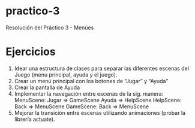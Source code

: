 practico-3
==========

Resolución del Práctico 3 - Menúes

Ejercicios
==========
1. Idear una estructura de clases para separar las diferentes escenas del Juego (menu principal, ayuda y el juego).
2. Crear un menú principal con los botones de “Jugar” y “Ayuda”
3. Crear la pantalla de Ayuda
4. Implementar la navegación entre escenas de la sig. manera: MenuScene:
Jugar => GameScene Ayuda => HelpScene
HelpScene:
Back => MenuScene
GameScene:
Back => MenuScene
5. Mejorar la transición entre escenas utilizando animaciones (probar la librería actuate).
